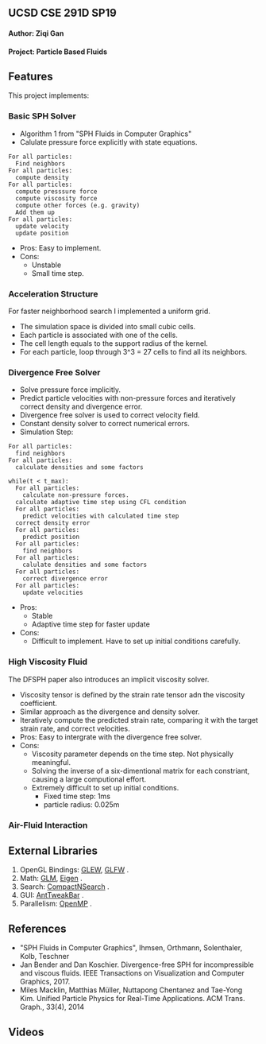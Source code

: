 ## UCSD CSE 291D  SP19
#### Author: Ziqi Gan
#### Project: Particle Based Fluids

## Features
This project implements:
### Basic SPH Solver
- Algorithm 1 from "SPH Fluids in Computer Graphics"
- Calulate pressure force explicitly with state equations.
```
For all particles:
  Find neighbors
For all particles:
  compute density
For all particles:
  compute presssure force
  compute viscosity force
  compute other forces (e.g. gravity)
  Add them up
For all particles:
  update velocity
  update position
```
- Pros: Easy to implement.
- Cons: 
  * Unstable
  * Small time step.
### Acceleration Structure
For faster neighborhood search I implemented a uniform grid.  
- The simulation space is divided into small cubic cells.
- Each particle is associated with one of the cells. 
- The cell length equals to the support radius of the kernel. 
- For each particle, loop through 3^3 = 27 cells to find all its neighbors.
### Divergence Free Solver
- Solve pressure force implicitly.
- Predict particle velocities with non-pressure forces and iteratively correct density and divergence error.
- Divergence free solver is used to correct velocity field.
- Constant density solver to correct numerical errors.
- Simulation Step:
```
For all particles:
  find neighbors
For all particles:
  calculate densities and some factors

while(t < t_max):
  For all particles:
    calculate non-pressure forces.
  calculate adaptive time step using CFL condition
  For all particles:
    predict velocities with calculated time step
  correct density error
  For all particles:
    predict position
  For all particles:
    find neighbors
  For all particles:
    calulate densities and some factors
  For all particles:
    correct divergence error
  For all particles:
    update velocities
```
- Pros:
  * Stable
  * Adaptive time step for faster update
- Cons:
  * Difficult to implement. Have to set up initial conditions carefully.
  
### High Viscosity Fluid
The DFSPH paper also introduces an implicit viscosity solver.
- Viscosity tensor is defined by the strain rate tensor adn the viscosity coefficient.
- Similar approach as the divergence and density solver.
- Iteratively compute the predicted strain rate, comparing it with the target strain rate, and correct velocities.
- Pros: Easy to intergrate with the divergence free solver.
- Cons:
  * Viscosity parameter depends on the time step. Not physically meaningful.
  * Solving the inverse of a six-dimentional matrix for each constriant, causing a large computional effort.
  * Extremely difficult to set up initial conditions.
    + Fixed time step: 1ms
    + particle radius: 0.025m
    

### Air-Fluid Interaction

## External Libraries
1. OpenGL Bindings: [GLEW](http://glew.sourceforge.net/), [GLFW](https://www.glfw.org/) . 
2. Math: [GLM](https://glm.g-truc.net/0.9.9/index.html), [Eigen](http://eigen.tuxfamily.org/index.php?title=Main_Page) . 
3. Search: [CompactNSearch](https://github.com/InteractiveComputerGraphics/CompactNSearch) . 
4. GUI: [AntTweakBar](http://anttweakbar.sourceforge.net/doc/) . 
5. Parallelism: [OpenMP](https://www.openmp.org/) . 

## References
- "SPH Fluids in Computer Graphics", Ihmsen, Orthmann, Solenthaler, Kolb, Teschner
- Jan Bender and Dan Koschier. Divergence-free SPH for incompressible and viscous fluids. IEEE Transactions on Visualization and Computer Graphics, 2017.
- Miles Macklin, Matthias Müller, Nuttapong Chentanez and Tae-Yong Kim. Unified Particle Physics for Real-Time Applications. ACM Trans. Graph., 33(4), 2014

## Videos
